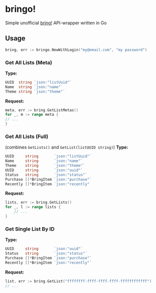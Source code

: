 # bringo!
Simple unofficial [bring!](https://web.getbring.com/) API-wrapper written in Go

## Usage

```go
bring, err := bringo.NewWithLogin("my@email.com", "my password")
```

### Get All Lists (Meta)

**Type:**

```go
UUID  string `json:"listUuid"`
Name  string `json:"name"`
Theme string `json:"theme"`
```

**Request:**

```go
meta, err := bring.GetListMetas()
for _, m := range meta {
// ...
}
```

### Get All Lists (Full)
(combines `GetLists()` and `GetList(listUUID string)`)
**Type:**
```go
UUID     string       `json:"listUuid"`
Name     string       `json:"name"`
Theme    string       `json:"theme"`
UUID     string       `json:"uuid"`
Status   string       `json:"status"`
Purchase []*BringItem `json:"purchase"`
Recently []*BringItem `json:"recently"
```
**Request:**
```go
lists, err := bring.GetLists()
for _, l := range lists {
	// ...
}
```

### Get Single List By ID
**Type:**
```go
UUID     string       `json:"uuid"`
Status   string       `json:"status"`
Purchase []*BringItem `json:"purchase"`
Recently []*BringItem `json:"recently"`
```
**Request:**
```go
list, err := bring.GetList("ffffffff-ffff-ffff-ffff-ffffffffffff")
// ...
```